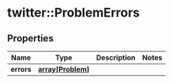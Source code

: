 # twitter::ProblemErrors


## Properties
Name | Type | Description | Notes
------------ | ------------- | ------------- | -------------
**errors** | [**array[Problem]**](Problem.md) |  | 


